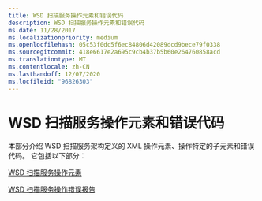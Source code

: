```yaml
---
title: WSD 扫描服务操作元素和错误代码
description: WSD 扫描服务操作元素和错误代码
ms.date: 11/28/2017
ms.localizationpriority: medium
ms.openlocfilehash: 05c53f0dc5f6ec84806d42089dcd9bece79f0338
ms.sourcegitcommit: 418e6617e2a695c9cb4b37b5b60e264760858acd
ms.translationtype: MT
ms.contentlocale: zh-CN
ms.lasthandoff: 12/07/2020
ms.locfileid: "96826303"
---
```

# <a name="wsd-scan-service-operation-elements-and-error-codes"></a>WSD 扫描服务操作元素和错误代码


本部分介绍 WSD 扫描服务架构定义的 XML 操作元素、操作特定的子元素和错误代码。 它包括以下部分：

[WSD 扫描服务操作元素](wsd-scan-service-operation-elements.md)

[WSD 扫描服务操作错误报告](wsd-scan-service-operation-error-reporting.md)

 

 





